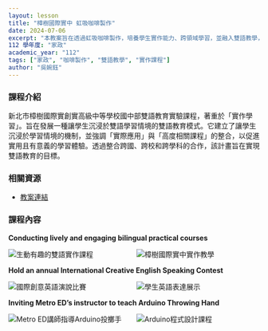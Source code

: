 ```yaml
---
layout: lesson
title: "樟樹國際實中 虹吸咖啡製作"
date: 2024-07-06
excerpt: "本教案旨在透過虹吸咖啡製作，培養學生實作能力、跨領域學習，並融入雙語教學，提升英語溝通能力。"
112 學年度: "家政"
academic_year: "112"
tags: ["家政", "咖啡製作", "雙語教學", "實作課程"]
author: "吳婉鈺"
---
```


### 課程介紹

新北市樟樹國際實創實高級中等學校國中部雙語教育實驗課程，著重於「實作學習」。旨在發展一種讓學生沉浸於雙語學習情境的雙語教育模式。它建立了讓學生沉浸於學習情境的機制，並強調「實際應用」與「高度相關課程」的整合，以促進實用且有意義的學習體驗。透過整合跨國、跨校和跨學科的合作，該計畫旨在實現雙語教育的目標。

### 相關資源

* [教案連結](https://drive.google.com/file/d/1qB9_ss46zfxbbeUudnZVuNgNiMXYt-pD/view?usp=drive_link)

### 課程內容

**Conducting lively and engaging bilingual practical courses**

<div style="display: flex; flex-direction: row; flex-wrap: wrap; gap: 10px; margin-bottom: 10px;">
    <img src="{{ '/assets/images/lessons/112/樟樹國際實中/DSC04125.jpg' | relative_url }}" alt="生動有趣的雙語實作課程" style="flex: 1; min-width: 48%; object-fit: cover;">
    <img src="{{ '/assets/images/lessons/112/樟樹國際實中/DSC08726.jpg' | relative_url }}" alt="樟樹國際實中實作教學" style="flex: 1; min-width: 48%; object-fit: cover;">
</div>

**Hold an annual International Creative English Speaking Contest**

<div style="display: flex; flex-direction: row; flex-wrap: wrap; gap: 10px; margin-bottom: 10px;">
    <img src="{{ '/assets/images/lessons/112/樟樹國際實中/1713260340811.jpg' | relative_url }}" alt="國際創意英語演說比賽" style="flex: 1; min-width: 48%; object-fit: cover;">
    <img src="{{ '/assets/images/lessons/112/樟樹國際實中/20230615_170802.jpg' | relative_url }}" alt="學生英語表達展示" style="flex: 1; min-width: 48%; object-fit: cover;">
</div>

**Inviting Metro ED’s instructor to teach Arduino Throwing Hand**

<div style="display: flex; flex-direction: row; flex-wrap: wrap; gap: 10px; margin-bottom: 10px;">
    <img src="{{ '/assets/images/lessons/112/樟樹國際實中/44F7F914-127C-47E6-B331-DCC9A7D7E7A5.jpg' | relative_url }}" alt="Metro ED講師指導Arduino投擲手" style="flex: 1; min-width: 48%; object-fit: cover;">
    <img src="{{ '/assets/images/lessons/112/樟樹國際實中/S__53297213_0.jpg' | relative_url }}" alt="Arduino程式設計課程" style="flex: 1; min-width: 48%; object-fit: cover;">
</div>



